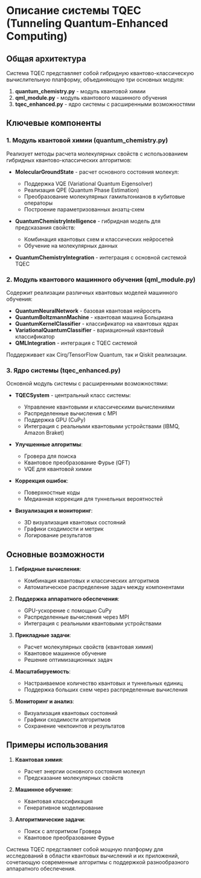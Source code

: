 # Описание системы TQEC (Tunneling Quantum-Enhanced Computing)

## Общая архитектура

Система TQEC представляет собой гибридную квантово-классическую вычислительную платформу, объединяющую три основных модуля:

1. **quantum_chemistry.py** - модуль квантовой химии
2. **qml_module.py** - модуль квантового машинного обучения
3. **tqec_enhanced.py** - ядро системы с расширенными возможностями

## Ключевые компоненты

### 1. Модуль квантовой химии (quantum_chemistry.py)

Реализует методы расчета молекулярных свойств с использованием гибридных квантово-классических алгоритмов:

- **MolecularGroundState** - расчет основного состояния молекул:
  - Поддержка VQE (Variational Quantum Eigensolver)
  - Реализация QPE (Quantum Phase Estimation)
  - Преобразование молекулярных гамильтонианов в кубитовые операторы
  - Построение параметризованных анзатц-схем

- **QuantumChemistryIntelligence** - гибридная модель для предсказания свойств:
  - Комбинация квантовых схем и классических нейросетей
  - Обучение на молекулярных данных

- **QuantumChemistryIntegration** - интеграция с основной системой TQEC

### 2. Модуль квантового машинного обучения (qml_module.py)

Содержит реализации различных квантовых моделей машинного обучения:

- **QuantumNeuralNetwork** - базовая квантовая нейросеть
- **QuantumBoltzmannMachine** - квантовая машина Больцмана
- **QuantumKernelClassifier** - классификатор на квантовых ядрах
- **VariationalQuantumClassifier** - вариационный квантовый классификатор
- **QMLIntegration** - интеграция с TQEC системой

Поддерживает как Cirq/TensorFlow Quantum, так и Qiskit реализации.

### 3. Ядро системы (tqec_enhanced.py)

Основной модуль системы с расширенными возможностями:

- **TQECSystem** - центральный класс системы:
  - Управление квантовыми и классическими вычислениями
  - Распределенные вычисления с MPI
  - Поддержка GPU (CuPy)
  - Интеграция с реальными квантовыми устройствами (IBMQ, Amazon Braket)

- **Улучшенные алгоритмы**:
  - Гровера для поиска
  - Квантовое преобразование Фурье (QFT)
  - VQE для квантовой химии

- **Коррекция ошибок**:
  - Поверхностные коды
  - Медианная коррекция для туннельных вероятностей

- **Визуализация и мониторинг**:
  - 3D визуализация квантовых состояний
  - Графики сходимости и метрик
  - Логирование результатов

## Основные возможности

1. **Гибридные вычисления**:
   - Комбинация квантовых и классических алгоритмов
   - Автоматическое распределение задач между компонентами

2. **Поддержка аппаратного обеспечения**:
   - GPU-ускорение с помощью CuPy
   - Распределенные вычисления через MPI
   - Интеграция с реальными квантовыми устройствами

3. **Прикладные задачи**:
   - Расчет молекулярных свойств (квантовая химия)
   - Квантовое машинное обучение
   - Решение оптимизационных задач

4. **Масштабируемость**:
   - Настраиваемое количество квантовых и туннельных единиц
   - Поддержка больших схем через распределенные вычисления

5. **Мониторинг и анализ**:
   - Визуализация квантовых состояний
   - Графики сходимости алгоритмов
   - Сохранение чекпоинтов и результатов

## Примеры использования

1. **Квантовая химия**:
   - Расчет энергии основного состояния молекул
   - Предсказание молекулярных свойств

2. **Машинное обучение**:
   - Квантовая классификация
   - Генеративное моделирование

3. **Алгоритмические задачи**:
   - Поиск с алгоритмом Гровера
   - Квантовое преобразование Фурье

Система TQEC представляет собой мощную платформу для исследований в области квантовых вычислений и их приложений, сочетающую современные алгоритмы с поддержкой разнообразного аппаратного обеспечения.